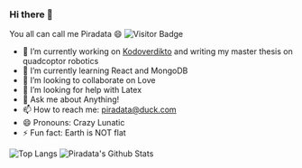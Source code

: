 ### Hi there 👋
You all can call me Piradata 😄
![Visitor Badge](https://visitor-badge.laobi.icu/badge?page_id=piradata.piradata)

- 🔭 I’m currently working on [Kodoverdikto](https://github.com/piradata/kodoverdikto/) and writing my master thesis on quadcoptor robotics
- 🌱 I’m currently learning React and MongoDB
- 👯 I’m looking to collaborate on Love
- 🤔 I’m looking for help with Latex
- 💬 Ask me about Anything!
- 📫 How to reach me: piradata@duck.com
- 😄 Pronouns: Crazy Lunatic
- ⚡ Fun fact: Earth is NOT flat

![Top Langs](https://github-readme-stats.vercel.app/api/top-langs/?username=rusty-sj&hide=TeX&layout=compact)
![Piradata's Github Stats](https://github-readme-stats.vercel.app/api?username=piradata&count_private=true&show_icons=true&include_all_commits=true)
